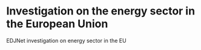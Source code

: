 # Investigation on the energy sector in the European Union
EDJNet investigation on energy sector in the EU
